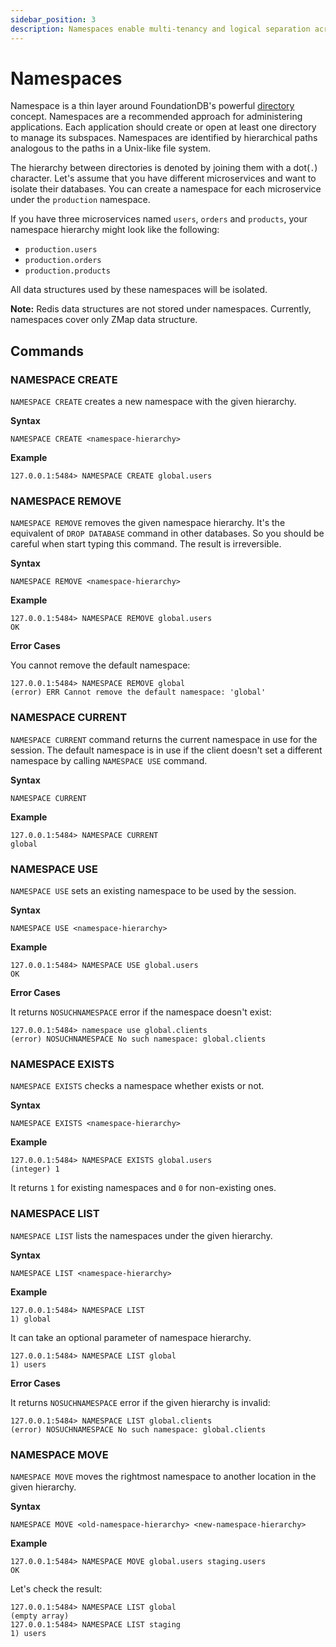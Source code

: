 ```yaml
---
sidebar_position: 3
description: Namespaces enable multi-tenancy and logical separation across data structures. 
---
```


# Namespaces

Namespace is a thin layer around FoundationDB's powerful [directory](https://apple.github.io/foundationdb/developer-guide.html#directories) concept. Namespaces are a
recommended approach for administering applications. Each application should create or open at least one directory to 
manage its subspaces. Namespaces are identified by hierarchical paths analogous to the paths in a Unix-like file system.

The hierarchy between directories is denoted by joining them with a dot(`.`) character. Let's assume that you have different
microservices and want to isolate their databases. You can create a namespace for each microservice under the
`production` namespace.

If you have three microservices named `users`, `orders` and `products`, your namespace hierarchy might look like the
following:

* `production.users`
* `production.orders`
* `production.products`

All data structures used by these namespaces will be isolated.

**Note:** Redis data structures are not stored under namespaces. Currently, namespaces cover only ZMap data structure.

## Commands

### NAMESPACE CREATE

`NAMESPACE CREATE` creates a new namespace with the given hierarchy.

**Syntax**

```
NAMESPACE CREATE <namespace-hierarchy>
```

**Example**

```
127.0.0.1:5484> NAMESPACE CREATE global.users 
```

### NAMESPACE REMOVE

`NAMESPACE REMOVE` removes the given namespace hierarchy. It's the equivalent of `DROP DATABASE` command in other
databases. So you should be careful when start typing this command. The result is irreversible.

**Syntax**

```
NAMESPACE REMOVE <namespace-hierarchy>
```

**Example**

```
127.0.0.1:5484> NAMESPACE REMOVE global.users
OK 
```

**Error Cases**

You cannot remove the default namespace:

```
127.0.0.1:5484> NAMESPACE REMOVE global
(error) ERR Cannot remove the default namespace: 'global'
```

### NAMESPACE CURRENT

`NAMESPACE CURRENT` command returns the current namespace in use for the session. The default namespace is in use if the
client doesn't set a different namespace by calling `NAMESPACE USE` command.

**Syntax**

```
NAMESPACE CURRENT
```

**Example**

```
127.0.0.1:5484> NAMESPACE CURRENT
global 
```

### NAMESPACE USE

`NAMESPACE USE` sets an existing namespace to be used by the session.

**Syntax**

```
NAMESPACE USE <namespace-hierarchy>
```

**Example**

```
127.0.0.1:5484> NAMESPACE USE global.users
OK 
```

**Error Cases**

It returns `NOSUCHNAMESPACE` error if the namespace doesn't exist:

```
127.0.0.1:5484> namespace use global.clients
(error) NOSUCHNAMESPACE No such namespace: global.clients
```

### NAMESPACE EXISTS

`NAMESPACE EXISTS` checks a namespace whether exists or not.

**Syntax**

```
NAMESPACE EXISTS <namespace-hierarchy>
```

**Example**

```
127.0.0.1:5484> NAMESPACE EXISTS global.users
(integer) 1
```

It returns `1` for existing namespaces and `0` for non-existing ones.

### NAMESPACE LIST

`NAMESPACE LIST` lists the namespaces under the given hierarchy.

**Syntax**

```
NAMESPACE LIST <namespace-hierarchy>
```

**Example**

```
127.0.0.1:5484> NAMESPACE LIST
1) global
```

It can take an optional parameter of namespace hierarchy.

```
127.0.0.1:5484> NAMESPACE LIST global
1) users
```

**Error Cases**

It returns `NOSUCHNAMESPACE` error if the given hierarchy is invalid:

```
127.0.0.1:5484> NAMESPACE LIST global.clients
(error) NOSUCHNAMESPACE No such namespace: global.clients
```

### NAMESPACE MOVE

`NAMESPACE MOVE` moves the rightmost namespace to another location in the given hierarchy.

**Syntax**

```
NAMESPACE MOVE <old-namespace-hierarchy> <new-namespace-hierarchy>
```

**Example**

```
127.0.0.1:5484> NAMESPACE MOVE global.users staging.users
OK
```

Let's check the result:

```
127.0.0.1:5484> NAMESPACE LIST global
(empty array)
127.0.0.1:5484> NAMESPACE LIST staging
1) users
```